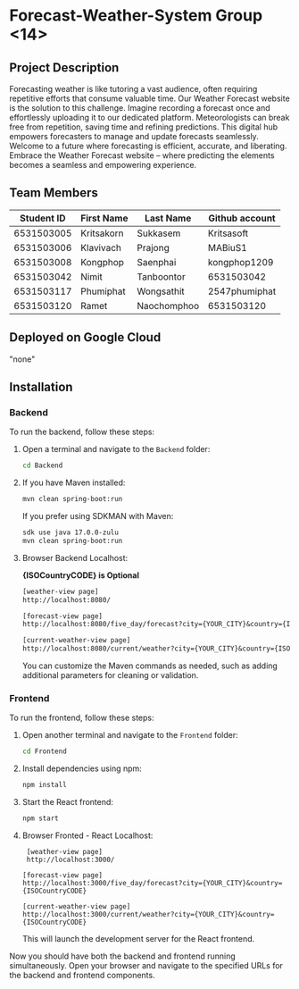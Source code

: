 # Forecast-Weather-System Group <14>
## Project Description

Forecasting weather is like tutoring a vast audience, often requiring repetitive efforts that consume valuable time. Our Weather Forecast website is the solution to this challenge. Imagine recording a forecast once and effortlessly uploading it to our dedicated platform. Meteorologists can break free from repetition, saving time and refining predictions. This digital hub empowers forecasters to manage and update forecasts seamlessly. Welcome to a future where forecasting is efficient, accurate, and liberating. Embrace the Weather Forecast website – where predicting the elements becomes a seamless and empowering experience.

## Team Members

| Student ID   | First Name | Last Name     | Github account           | 
|--------------|------------|---------------|--------------------------|
| 6531503005   | Kritsakorn | Sukkasem      | Kritsasoft               |
| 6531503006   | Klavivach  | Prajong       | MABiuS1                  |
| 6531503008   | Kongphop   | Saenphai      | kongphop1209             |
| 6531503042   | Nimit      | Tanboontor    | 6531503042               |
| 6531503117   | Phumiphat  | Wongsathit    | 2547phumiphat            |
| 6531503120   | Ramet      | Naochomphoo   | 6531503120               |


## Deployed on Google Cloud
"none"

## Installation

### Backend

To run the backend, follow these steps:

1. Open a terminal and navigate to the `Backend` folder:
    ```bash
    cd Backend
    ```

2. If you have Maven installed:
    ```bash
    mvn clean spring-boot:run
    ```

   If you prefer using SDKMAN with Maven:
    ```bash
    sdk use java 17.0.0-zulu
    mvn clean spring-boot:run
    ```
3. Browser Backend Localhost:

   **{ISOCountryCODE} is Optional**
   
    ```JSP
    [weather-view page]
    http://localhost:8080/
    ```

     ```JSP
    [forecast-view page]
    http://localhost:8080/five_day/forecast?city={YOUR_CITY}&country={ISOCountryCODE}
    ```

     ```JSP
    [current-weather-view page]
    http://localhost:8080/current/weather?city={YOUR_CITY}&country={ISOCountryCODE}
    ```

    

   You can customize the Maven commands as needed, such as adding additional parameters for cleaning or validation.

### Frontend

To run the frontend, follow these steps:

1. Open another terminal and navigate to the `Frontend` folder:
    ```bash
    cd Frontend
    ```

2. Install dependencies using npm:
    ```bash
    npm install
    ```

3. Start the React frontend:
    ```bash
    npm start
    ```

4. Browser Fronted - React Localhost:

   ```React
    [weather-view page]
    http://localhost:3000/
    ```

     ```React
    [forecast-view page]
    http://localhost:3000/five_day/forecast?city={YOUR_CITY}&country={ISOCountryCODE}
    ```

     ```React
    [current-weather-view page]
    http://localhost:3000/current/weather?city={YOUR_CITY}&country={ISOCountryCODE}
    ```

   This will launch the development server for the React frontend.

Now you should have both the backend and frontend running simultaneously. Open your browser and navigate to the specified URLs for the backend and frontend components.



